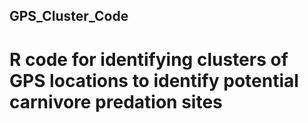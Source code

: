 ## GPS_Cluster_Code
# R code for identifying clusters of GPS locations to identify potential carnivore predation sites

